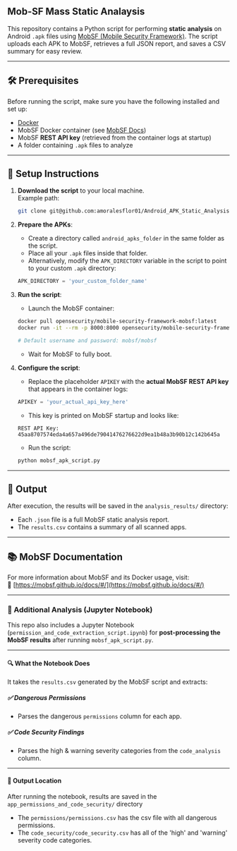 ## Mob-SF Mass Static Analaysis

This repository contains a Python script for performing **static analysis** on Android `.apk` files using [MobSF (Mobile Security Framework)](https://mobsf.github.io/docs/#/). The script uploads each APK to MobSF, retrieves a full JSON report, and saves a CSV summary for easy review.

---

## 🛠️ Prerequisites

Before running the script, make sure you have the following installed and set up:

- [Docker](https://www.docker.com/products/docker-desktop/)
- MobSF Docker container (see [MobSF Docs](https://github.com/MobSF/Mobile-Security-Framework-MobSF))
- MobSF **REST API key** (retrieved from the container logs at startup)
- A folder containing `.apk` files to analyze

---

## 📁 Setup Instructions

1. **Download the script** to your local machine.  
   Example path:  
   ```bash
   git clone git@github.com:amoralesflor01/Android_APK_Static_Analysis.git
   ```

2. **Prepare the APKs**:
   - Create a directory called `android_apks_folder` in the same folder as the script.
   - Place all your `.apk` files inside that folder.
   - Alternatively, modify the `APK_DIRECTORY` variable in the script to point to your custom `.apk` directory:
   ```python
   APK_DIRECTORY = 'your_custom_folder_name'
   ```

3. **Run the script**:
   - Launch the MobSF container:
   ```bash
   docker pull opensecurity/mobile-security-framework-mobsf:latest
   docker run -it --rm -p 8000:8000 opensecurity/mobile-security-framework-mobsf:latest

   # Default username and password: mobsf/mobsf
   ```
   - Wait for MobSF to fully boot.


4. **Configure the script**:
   - Replace the placeholder `APIKEY` with the **actual MobSF REST API key** that appears in the container logs:
   ```python
   APIKEY = 'your_actual_api_key_here'
   ```
   - This key is printed on MobSF startup and looks like:
   ```
   REST API Key: 45aa8707574eda4a657a496de79041476276622d9ea1b48a3b90b12c142b645a
   ```

   - Run the script:
   ```bash
   python mobsf_apk_script.py
   ```

---

## 📂 Output

After execution, the results will be saved in the `analysis_results/` directory:

- Each `.json` file is a full MobSF static analysis report.
- The `results.csv` contains a summary of all scanned apps.

---

## 📚 MobSF Documentation

For more information about MobSF and its Docker usage, visit:  
🔗 [https://mobsf.github.io/docs/#/](https://mobsf.github.io/docs/#/)


---

### 📑 Additional Analysis (Jupyter Notebook)

This repo also includes a Jupyter Notebook (`permission_and_code_extraction_script.ipynb`) for **post-processing the MobSF results** after running `mobsf_apk_script.py`.

---

#### 🔍 What the Notebook Does

It takes the `results.csv` generated by the MobSF script and extracts:

##### ✅ Dangerous Permissions  
- Parses the dangerous `permissions` column for each app.  

##### ✅ Code Security Findings  
- Parses the high & warning severity categories from the `code_analysis` column. 

---

#### 📁 Output Location

After running the notebook, results are saved in the `app_permissions_and_code_security/` directory

- The `permissions/permissions.csv` has the csv file with all dangerous permissions.
- The `code_security/code_security.csv` has all of the 'high' and 'warning' severity code categories.
